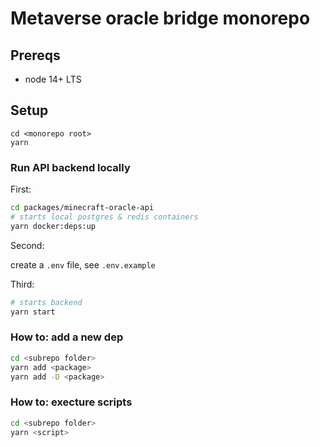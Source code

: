 
# Metaverse oracle bridge monorepo

## Prereqs
- node 14+ LTS

## Setup
```
cd <monorepo root>
yarn
```

### Run API backend locally

First:
```bash
cd packages/minecraft-oracle-api
# starts local postgres & redis containers
yarn docker:deps:up 
  ```
Second:

create a `.env` file, see `.env.example`

Third:

```bash
# starts backend
yarn start
```

### How to: add a new dep
```bash
cd <subrepo folder>
yarn add <package>
yarn add -D <package>
```

### How to: execture scripts
```bash
cd <subrepo folder>
yarn <script>
```
